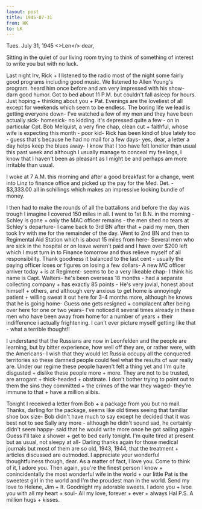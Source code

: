 ```yaml
---
layout: post
title: 1945-07-31
from: HK
to: LK
---
```

<opening><dateline>Tues. July 31, 1945</dateline>
<>Len</> dear,
<p>Sitting in the quiet of our living room trying to think of something of interest to write you but with no luck.</p>
<p>Last night Irv, Rick + I listened to the radio most of the night some fairly good programs including good music. We listened to Allen Young's program. heard him once before and am very impressed with his show- darn good humor. Got to bed about 11 P.M. but couldn't fall asleep for hours. Just hoping + thinking about you + Pat. Evenings are the loveliest of all except for weekends which seem to be endless. The boring life we lead is getting everyone down- I've watched a few of my men and they have been actually sick- homesick- no kidding. it's depressed quite a few - on in particular Cpt. Bob Melquist, a very fine chap, clean cut + faithful, whose wife is expecting this month - poor kid- Rick has been kind of blue lately too - guess that's because he had no mail for a few days- yes, dear, a letter a day helps keep the blues away- I know that I too have felt lonelier than usual this past week and although I usually manage to conceal my feelings, I know that I haven't been as pleasant as I might be and perhaps am more irritable than usual.</p>
<p>I woke at 7 A.M. this morning and after a good breakfast for a change, went into Linz to finance office and picked up the pay for the Med. Det. - $3,333.00 all in schillings which makes an impressive looking bundle of money.</p><pb>
<p>I then had to make the rounds of all the battalions and before the day was trough I imagine I covered 150 miles in all. I went to 1st B.N. in the morning - Schley is gone + only the MAC officer remains - the men shed no tears at Schley's departure- I came back to 3rd BN after that + paid my men, then took Irv with me for the remainder of the day. Went to 2nd BN and then to Regimental Aid Station which is about 15 miles from here- Several men who are sick in the hospital or on leave weren't paid and I have over $200 left which I must turn in to Finance tomorrow and thus relieve myself of all responsibility. Thank goodness it balanced to the last cent - usually the paying officer loses or figures on losing a few dollars- A new MC officer arriver today + is at Regiment- seems to be a very likeable chap- I think his name is Capt. Walters- he's been overseas 18 months - had a separate collecting company + has exactly 85 points - He's very jovial, honest about himself + others, and although very anxious to get home is annoyingly patient + willing sweat it out here for 3-4 months more, although he knows that he is going home- Guess one gets resigned + complacent after being over here for one or two years- I've noticed it several times already in these men who have been away from home for a number of years + their indifference <pb>
i actually frightening. I can't ever picture myself getting like that - what a terrible thought!!</p>
<p>I understand that the Russians are now in Leonfelden and the people are learning, but by bitter experience, how well off they are, or rather were, with the Americans- I wish that they would let Russia occupy all the conquered territories so these damned people could feel what the results of war really are. Under our regime these people haven't felt a thing yet and I'm quite disgusted + dislike these people more + more. They are not to be trusted, are arrogant + thick-headed + obstinate. I don't bother trying to point out to them the sins they committed + the crimes of the war they waged- they're immune to that + have a million alibis.</p>
<p>Tonight I received a letter from Bob + a package from you but no mail. Thanks, darling for the package, seems like old times seeing that familiar shoe box size- Bob didn't have much to say except he decided that it was best not to see Sally any more - although he didn't sound sad, he certainly didn't seem happy- said that he would write more once he got sailing again- Guess I'll take a shower + get to bed early tonight. I'm quite tired at present but as usual, not sleepy at all- Darling thanks again for those medical journals but most of them are so old, 1943, 1944, that the treatment + articles discussed are outmoded. I appreciate your wonderful thoughtfulness though, dear. As a <pb>matter of fact, I love you. Come to think of it, I adore you. Then again, you're the finest person I know + conincidentally the most wonderful wife in the world + our little Pat is the sweetest girl in the world and I'm the proudest man in the world. 
Send my love to Helene, Jim + It. Goodnight my adorable sweets.  I adore you + lvoe you with all my heart + soul-
<closing>All my love, forever + ever + always
<signed>Hal</signed>
P.S. A million hugs + kisses.